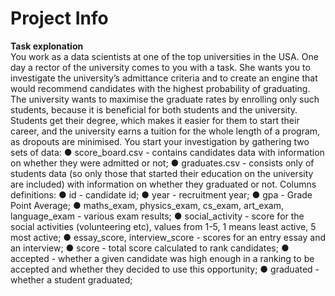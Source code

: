 # Project Info

<b> Task explonation </b>
<br>
You work as a data scientists at one of the top universities in the USA. One day a rector of the university comes to you with a task. She wants you to investigate the university’s admittance criteria and to create an engine that would recommend candidates with the highest probability of graduating. The university wants to maximise the graduate rates by enrolling only such students, because it is beneficial for both students and the university. Students get their degree, which makes it easier for them to start their career, and the university earns a tuition for the whole length of a program, as dropouts are minimised. 
You start your investigation by gathering two sets of data: 
● score_board.csv - contains candidates data with information on whether they were admitted or not; 
● graduates.csv - consists only of students data (so only those that started their education on the university are included) with information on whether they graduated or not. 
Columns definitions: 
● id - candidate id; 
● year - recruitment year; 
● gpa - Grade Point Average; 
● maths_exam, physics_exam, cs_exam, art_exam, language_exam - various exam results; 
● social_activity - score for the social activities (volunteering etc), values from 1-5, 1 means least active, 5 most active; 
● essay_score, interview_score - scores for an entry essay and an interview; 
● score - total score calculated to rank candidates; 
● accepted - whether a given candidate was high enough in a ranking to be accepted and whether they decided to use this opportunity; 
● graduated - whether a student graduated; 
